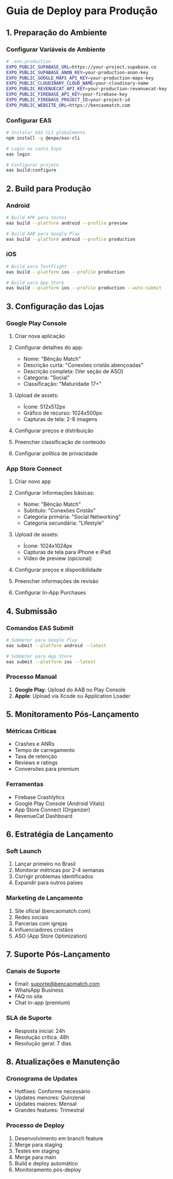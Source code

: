 # Guia de Deploy para Produção

## 1. Preparação do Ambiente

### Configurar Variáveis de Ambiente
```bash
# .env.production
EXPO_PUBLIC_SUPABASE_URL=https://your-project.supabase.co
EXPO_PUBLIC_SUPABASE_ANON_KEY=your-production-anon-key
EXPO_PUBLIC_GOOGLE_MAPS_API_KEY=your-production-maps-key
EXPO_PUBLIC_CLOUDINARY_CLOUD_NAME=your-cloudinary-name
EXPO_PUBLIC_REVENUECAT_API_KEY=your-production-revenuecat-key
EXPO_PUBLIC_FIREBASE_API_KEY=your-firebase-key
EXPO_PUBLIC_FIREBASE_PROJECT_ID=your-project-id
EXPO_PUBLIC_WEBSITE_URL=https://bencaomatch.com
```

### Configurar EAS
```bash
# Instalar EAS CLI globalmente
npm install -g @expo/eas-cli

# Login na conta Expo
eas login

# Configurar projeto
eas build:configure
```

## 2. Build para Produção

### Android
```bash
# Build APK para testes
eas build --platform android --profile preview

# Build AAB para Google Play
eas build --platform android --profile production
```

### iOS
```bash
# Build para TestFlight
eas build --platform ios --profile production

# Build para App Store
eas build --platform ios --profile production --auto-submit
```

## 3. Configuração das Lojas

### Google Play Console
1. Criar nova aplicação
2. Configurar detalhes do app:
   - Nome: "Bênção Match"
   - Descrição curta: "Conexões cristãs abençoadas"
   - Descrição completa: [Ver seção de ASO]
   - Categoria: "Social"
   - Classificação: "Maturidade 17+"

3. Upload de assets:
   - Ícone: 512x512px
   - Gráfico de recurso: 1024x500px
   - Capturas de tela: 2-8 imagens

4. Configurar preços e distribuição
5. Preencher classificação de conteúdo
6. Configurar política de privacidade

### App Store Connect
1. Criar novo app
2. Configurar informações básicas:
   - Nome: "Bênção Match"
   - Subtítulo: "Conexões Cristãs"
   - Categoria primária: "Social Networking"
   - Categoria secundária: "Lifestyle"

3. Upload de assets:
   - Ícone: 1024x1024px
   - Capturas de tela para iPhone e iPad
   - Vídeo de preview (opcional)

4. Configurar preços e disponibilidade
5. Preencher informações de revisão
6. Configurar In-App Purchases

## 4. Submissão

### Comandos EAS Submit
```bash
# Submeter para Google Play
eas submit --platform android --latest

# Submeter para App Store
eas submit --platform ios --latest
```

### Processo Manual
1. **Google Play**: Upload do AAB no Play Console
2. **Apple**: Upload via Xcode ou Application Loader

## 5. Monitoramento Pós-Lançamento

### Métricas Críticas
- Crashes e ANRs
- Tempo de carregamento
- Taxa de retenção
- Reviews e ratings
- Conversões para premium

### Ferramentas
- Firebase Crashlytics
- Google Play Console (Android Vitals)
- App Store Connect (Organizer)
- RevenueCat Dashboard

## 6. Estratégia de Lançamento

### Soft Launch
1. Lançar primeiro no Brasil
2. Monitorar métricas por 2-4 semanas
3. Corrigir problemas identificados
4. Expandir para outros países

### Marketing de Lançamento
1. Site oficial (bencaomatch.com)
2. Redes sociais
3. Parcerias com igrejas
4. Influenciadores cristãos
5. ASO (App Store Optimization)

## 7. Suporte Pós-Lançamento

### Canais de Suporte
- Email: suporte@bencaomatch.com
- WhatsApp Business
- FAQ no site
- Chat in-app (premium)

### SLA de Suporte
- Resposta inicial: 24h
- Resolução crítica: 48h
- Resolução geral: 7 dias

## 8. Atualizações e Manutenção

### Cronograma de Updates
- Hotfixes: Conforme necessário
- Updates menores: Quinzenal
- Updates maiores: Mensal
- Grandes features: Trimestral

### Processo de Deploy
1. Desenvolvimento em branch feature
2. Merge para staging
3. Testes em staging
4. Merge para main
5. Build e deploy automático
6. Monitoramento pós-deploy